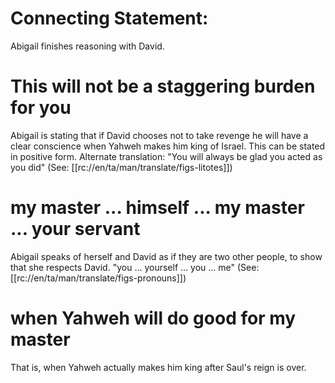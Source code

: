 # Connecting Statement:

Abigail finishes reasoning with David.

# This will not be a staggering burden for you

Abigail is stating that if David chooses not to take revenge he will have a clear conscience when Yahweh makes him king of Israel. This can be stated in positive form. Alternate translation: "You will always be glad you acted as you did" (See: [[rc://en/ta/man/translate/figs-litotes]])

# my master ... himself ... my master ... your servant

Abigail speaks of herself and David as if they are two other people, to show that she respects David. "you ... yourself ... you ... me" (See: [[rc://en/ta/man/translate/figs-pronouns]])

# when Yahweh will do good for my master

That is, when Yahweh actually makes him king after Saul's reign is over.
